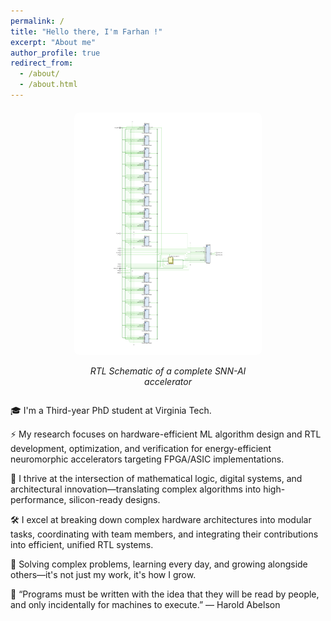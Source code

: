 ```yaml
---
permalink: /
title: "Hello there, I'm Farhan !"
excerpt: "About me"
author_profile: true
redirect_from: 
  - /about/
  - /about.html
---
```


<style>
  .image-wrapper {
    display: flex;
    flex-direction: row;
    align-items: center;
    justify-content: center;
    gap: 20px;
    flex-wrap: wrap;
    margin-top: 20px;
  }

  .image-box {
    max-width: 300px;
    text-align: center;
    flex-shrink: 0;
  }

  .image-box img {
    width: 100%;
    height: auto;
    border-radius: 8px;
  }

  @media (max-width: 768px) {
    .image-wrapper {
      justify-content: center;
    }

    .image-box {
      margin-top: 20px;
    }
  }
</style>

<div class="image-wrapper">
  <div class="image-box">
    <a href="https://raw.githubusercontent.com/muhammadfarhan720/web-profile/master/images/SNN_Farhan.png" target="_blank">
      <img src="https://raw.githubusercontent.com/muhammadfarhan720/web-profile/master/images/SNN_Farhan.png" alt="RTL Schematic of a complete SNN-AI accelerator">
    </a>
    <p><em> RTL Schematic of a complete SNN-AI accelerator </em></p>
  </div>
</div>




🎓 I'm a Third-year PhD student at Virginia Tech.

⚡ My research focuses on hardware-efficient ML algorithm design and RTL development, optimization, and verification for energy-efficient neuromorphic accelerators targeting FPGA/ASIC implementations.

🧠 I thrive at the intersection of mathematical logic, digital systems, and architectural innovation—translating complex algorithms into high-performance, silicon-ready designs.

🛠️ I excel at breaking down complex hardware architectures into modular tasks, coordinating with team members, and integrating their contributions into efficient, unified RTL systems.

🎯 Solving complex problems, learning every day, and growing alongside others—it's not just my work, it's how I grow.

💬 “Programs must be written with the idea that they will be read by people, and only incidentally for machines to execute.” — Harold Abelson

